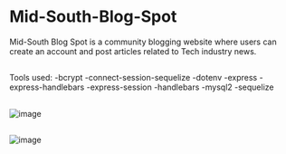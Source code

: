 # Mid-South-Blog-Spot
Mid-South Blog Spot is a community blogging website where users can create an account and post articles related to Tech industry news.
##
Tools used:
-bcrypt
-connect-session-sequelize
-dotenv
-express
-express-handlebars
-express-session
-handlebars
-mysql2
-sequelize
##
![image](https://user-images.githubusercontent.com/75334749/112684742-77de2e00-8e41-11eb-9298-64bbec72f55c.png)
##
![image](https://user-images.githubusercontent.com/75334749/112684831-9ba17400-8e41-11eb-8b7c-263518a86bfa.png)
##
